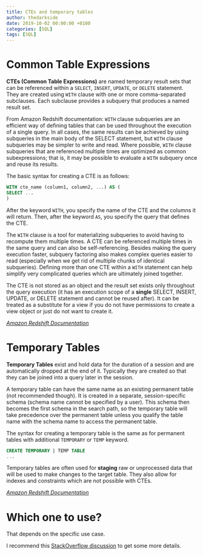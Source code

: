 ```yaml
---
title: CTEs and temporary tables
author: thedarkside
date: 2019-10-02 00:00:00 +0100
categories: [SQL]
tags: [SQL]
---
```



# Common Table Expressions

**CTEs (Common Table Expressions)** are named temporary result sets that can be referenced within a `SELECT`, `INSERT`, `UPDATE`, or `DELETE` statement. They are created using `WITH` clause with one or more comma-separated subclauses. Each subclause provides a subquery that produces a named result set.

From Amazon Redshift documentation: `WITH` clause subqueries are an efficient way of defining tables that can be used throughout the execution of a single query. In all cases, the same results can be achieved by using subqueries in the main body of the SELECT statement, but `WITH` clause subqueries may be simpler to write and read. Where possible, `WITH` clause subqueries that are referenced multiple times are optimized as common subexpressions; that is, it may be possible to evaluate a `WITH` subquery once and reuse its results.

The basic syntax for creating a CTE is as follows:


```sql
WITH cte_name (column1, column2, ...) AS (
SELECT ...
)
```

After the keyword `WITH`, you specify the name of the CTE and the columns it will return. Then, after the keyword `AS`, you specify the query that defines the CTE.

The `WITH` clause is a tool for materializing subqueries to avoid having to recompute them multiple times. A CTE can be referenced multiple times in the same query and can also be self-referencing. Besides making the query execution faster, subquery factoring also makes complex queries easier to read (especially when we get rid of multiple chunks of identical subqueries). Defining more than one CTE within a `WITH` statement can help simplify very complicated queries which are ultimately joined together.  

The CTE is not stored as an object and the result set exists only throughout the query execution (it has an execution scope of a **single** SELECT, INSERT, UPDATE, or DELETE statement and cannot be reused after). It can be treated as a substitute for a view if you do not have permissions to create a view object or just do not want to create it.

_[Amazon Redshift Documentation](https://docs.aws.amazon.com/redshift/latest/dg/r_WITH_clause.html)_

# Temporary Tables

**Temporary Tables** exist and hold data for the duration of a session and are automatically dropped at the end of it. Typically they are created so that they can be joined into a query later in the session.    

A temporary table can have the same name as an existing permanent table (not recommended though). It is created in a separate, session-specific schema (schema name cannot be specified by a user). This schema then becomes the first schema in the search path, so the temporary table will take precedence over the permanent table unless you qualify the table name with the schema name to access the permanent table.

The syntax for creating a temporary table is the same as for permanent tables with additional `TEMPORARY` or `TEMP` keyword.

```sql
CREATE TEMPORARY | TEMP TABLE
...
```

Temporary tables are often used for **staging** raw or unprocessed data that will be used to make changes to the target table. They also allow for indexes and constraints which are not possible with CTEs.

_[Amazon Redshift Documentation](https://docs.aws.amazon.com/redshift/latest/dg/r_CREATE_TABLE_NEW.html)_

# Which one to use?

That depends on the specific use case. 

I recommend this [StackOverflow discussion](https://dba.stackexchange.com/questions/13112/whats-the-difference-between-a-cte-and-a-temp-table/13117#13117) to get some more details.